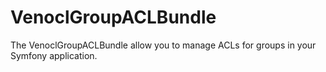 VenoclGroupACLBundle
====================

The VenoclGroupACLBundle allow you to manage ACLs for groups in your Symfony application.
